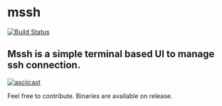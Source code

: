 # mssh

[![Build Status](https://travis-ci.org/pushthat/mssh.svg?branch=master)](https://travis-ci.org/pushthat/mssh)

<h2>Mssh is a simple terminal based UI to manage ssh connection.</h2>

[![asciicast](https://asciinema.org/a/3KInkmzneXOYs5Sk04kZkrC1b.png)](https://asciinema.org/a/3KInkmzneXOYs5Sk04kZkrC1b)

Feel free to contribute.
Binaries are available on release.
